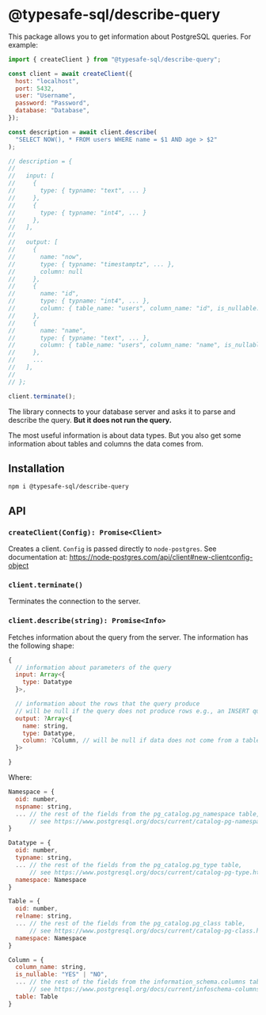 # @typesafe-sql/describe-query

This package allows you to get information about PostgreSQL queries. For example:

```js
import { createClient } from "@typesafe-sql/describe-query";

const client = await createClient({
  host: "localhost",
  port: 5432,
  user: "Username",
  password: "Password",
  database: "Database",
});

const description = await client.describe(
  "SELECT NOW(), * FROM users WHERE name = $1 AND age > $2"
);

// description = {
//
//   input: [
//     {
//       type: { typname: "text", ... }
//     },
//     {
//       type: { typname: "int4", ... }
//     },
//   ],
//
//   output: [
//     {
//       name: "now",
//       type: { typname: "timestamptz", ... },
//       column: null
//     },
//     {
//       name: "id",
//       type: { typname: "int4", ... },
//       column: { table_name: "users", column_name: "id", is_nullable: "NO", ... }
//     },
//     {
//       name: "name",
//       type: { typname: "text", ... },
//       column: { table_name: "users", column_name: "name", is_nullable: "YES", ... }
//     },
//     ...
//   ],
//
// };

client.terminate();
```

The library connects to your database server and asks it to parse and describe the query.
**But it does not run the query.**

The most useful information is about data types.
But you also get some information about tables and columns the data comes from.

## Installation

```
npm i @typesafe-sql/describe-query
```

## API

### `createClient(Config): Promise<Client>`

Creates a client.
`Config` is passed directly to `node-postgres`.
See documentation at: https://node-postgres.com/api/client#new-clientconfig-object

### `client.terminate()`

Terminates the connection to the server.

### `client.describe(string): Promise<Info>`

Fetches information about the query from the server.
The information has the following shape:

```js
{
  // information about parameters of the query
  input: Array<{
    type: Datatype
  }>,

  // information about the rows that the query produce
  // will be null if the query does not produce rows e.g., an INSERT query
  output: ?Array<{
    name: string,
    type: Datatype,
    column: ?Column, // will be null if data does not come from a table e.g., SELECT NOW()
  }>

}
```

Where:

```js
Namespace = {
  oid: number,
  nspname: string,
  ... // the rest of the fields from the pg_catalog.pg_namespace table,
      // see https://www.postgresql.org/docs/current/catalog-pg-namespace.html
}

Datatype = {
  oid: number,
  typname: string,
  ... // the rest of the fields from the pg_catalog.pg_type table,
      // see https://www.postgresql.org/docs/current/catalog-pg-type.html
  namespace: Namespace
}

Table = {
  oid: number,
  relname: string,
  ... // the rest of the fields from the pg_catalog.pg_class table,
      // see https://www.postgresql.org/docs/current/catalog-pg-class.html
  namespace: Namespace
}

Column = {
  column_name: string,
  is_nullable: "YES" | "NO",
  ... // the rest of the fields from the information_schema.columns table,
      // see https://www.postgresql.org/docs/current/infoschema-columns.html
  table: Table
}
```

